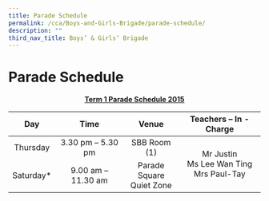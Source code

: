 ```yaml
---
title: Parade Schedule
permalink: /cca/Boys-and-Girls-Brigade/parade-schedule/
description: ""
third_nav_title: Boys’ & Girls’ Brigade
---
```

# Parade Schedule
<p style="text-align: center;"><b><u>Term 1 Parade Schedule 2015</u></b></p>

<table>
<thead>
  <tr>
    <th style="text-align: center;">Day</th>
    <th style="text-align: center;">Time</th>
    <th style="text-align: center;">Venue</th>
    <th style="text-align: center;">Teachers – In - Charge</th>
  </tr>
</thead>
<tbody>
  <tr>
    <td style="text-align: center;">Thursday</td>
    <td style="text-align: center;">3.30 pm – 5.30 pm</td>
    <td style="text-align: center;">SBB Room (1)</td>
    <td rowspan="2" style="text-align: center;">Mr Justin<br>Ms Lee Wan Ting<br>Mrs Paul-Tay</td>
  </tr>
  <tr>
    <td style="text-align: center;">Saturday*</td>
    <td style="text-align: center;">9.00 am – 11.30 am</td>
    <td style="text-align: center;">Parade Square<br>Quiet Zone</td>
  </tr>
</tbody>
</table>